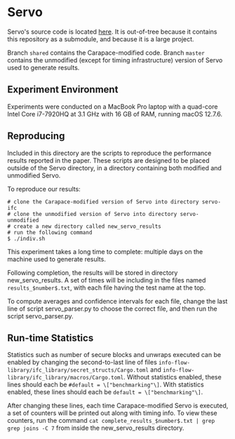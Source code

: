 # Servo
Servo's source code is located [here](https://github.com/PLaSSticity/servo-ifc).
It is out-of-tree because it contains this repository as a submodule, and
because it is a large project.

Branch `shared` contains the Carapace-modified code. Branch `master` contains the unmodified (except for timing infrastructure) version of Servo used to generate results.

## Experiment Environment
Experiments were conducted on a MacBook Pro laptop with a quad-core Intel Core i7-7920HQ at 3.1 GHz with 16 GB of RAM, running macOS 12.7.6.

## Reproducing
Included in this directory are the scripts to reproduce the performance results reported in the paper. These scripts are designed to be placed outside of the Servo directory, in a directory containing both modified and unmodified Servo.

To reproduce our results:
```
# clone the Carapace-modified version of Servo into directory servo-ifc
# clone the unmodified version of Servo into directory servo-unmodified
# create a new directory called new_servo_results
# run the following command
$ ./indiv.sh
```

This experiment takes a long time to complete: multiple days on the machine used to generate results.

Following completion, the results will be stored in directory new_servo_results. A set of times will be including in the files named `results_$number$.txt`, with each file having the test name at the top.

To compute averages and confidence intervals for each file, change the last line of script servo_parser.py to choose the correct file, and then run the script servo_parser.py.

## Run-time Statistics
Statistics such as number of secure blocks and unwraps executed can be enabled by changing the second-to-last line of files `info-flow-library/ifc_library/secret_structs/Cargo.toml` and `info-flow-library/ifc_library/macros/Cargo.toml`. Without statistics enabled, these lines should each be `#default = \["benchmarking"\]`. With statistics enabled, these lines should each be `default = \["benchmarking"\]`.

After changing these lines, each time Carapace-modified Servo is executed, a set of counters will be printed out along with timing info. To view these counters, run the command `cat complete_results_$number$.txt | grep grep joins -C 7` from inside the new_servo_results directory.
